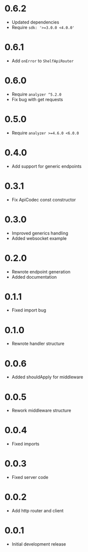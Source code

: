 # 0.6.2

- Updated dependencies
- Require `sdk: '>=3.0.0 <4.0.0'`

# 0.6.1

- Add `onError` to  `ShelfApiRouter`

# 0.6.0

- Require `analyzer ^5.2.0`
- Fix bug with get requests

# 0.5.0

- Require `analyzer >=4.6.0 <6.0.0`

# 0.4.0

- Add support for generic endpoints

# 0.3.1

- Fix ApiCodec const constructor

# 0.3.0

- Improved generics handling
- Added websocket example

# 0.2.0

- Rewrote endpoint generation
- Added documentation

# 0.1.1

- Fixed import bug

# 0.1.0

- Rewrote handler structure

# 0.0.6

- Added shouldApply for middleware

# 0.0.5

- Rework middleware structure

# 0.0.4

- Fixed imports

# 0.0.3

- Fixed server code

# 0.0.2

- Add http router and client

# 0.0.1

- Initial development release

